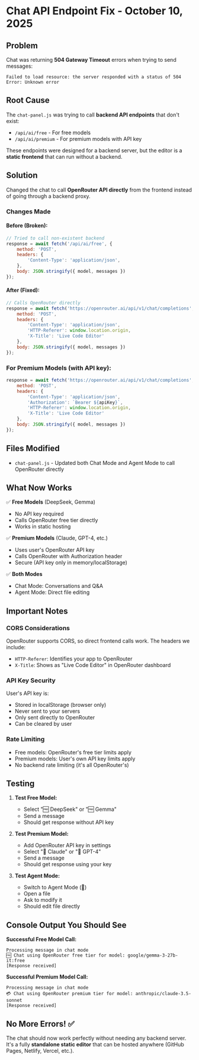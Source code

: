 # Chat API Endpoint Fix - October 10, 2025

## Problem
Chat was returning **504 Gateway Timeout** errors when trying to send messages:
```
Failed to load resource: the server responded with a status of 504
Error: Unknown error
```

## Root Cause
The `chat-panel.js` was trying to call **backend API endpoints** that don't exist:
- `/api/ai/free` - For free models
- `/api/ai/premium` - For premium models with API key

These endpoints were designed for a backend server, but the editor is a **static frontend** that can run without a backend.

## Solution
Changed the chat to call **OpenRouter API directly** from the frontend instead of going through a backend proxy.

### Changes Made

#### Before (Broken):
```javascript
// Tried to call non-existent backend
response = await fetch('/api/ai/free', {
    method: 'POST',
    headers: {
        'Content-Type': 'application/json',
    },
    body: JSON.stringify({ model, messages })
});
```

#### After (Fixed):
```javascript
// Calls OpenRouter directly
response = await fetch('https://openrouter.ai/api/v1/chat/completions', {
    method: 'POST',
    headers: {
        'Content-Type': 'application/json',
        'HTTP-Referer': window.location.origin,
        'X-Title': 'Live Code Editor'
    },
    body: JSON.stringify({ model, messages })
});
```

### For Premium Models (with API key):
```javascript
response = await fetch('https://openrouter.ai/api/v1/chat/completions', {
    method: 'POST',
    headers: {
        'Content-Type': 'application/json',
        'Authorization': `Bearer ${apiKey}`,
        'HTTP-Referer': window.location.origin,
        'X-Title': 'Live Code Editor'
    },
    body: JSON.stringify({ model, messages })
});
```

## Files Modified
- `chat-panel.js` - Updated both Chat Mode and Agent Mode to call OpenRouter directly

## What Now Works

✅ **Free Models** (DeepSeek, Gemma)
- No API key required
- Calls OpenRouter free tier directly
- Works in static hosting

✅ **Premium Models** (Claude, GPT-4, etc.)
- Uses user's OpenRouter API key
- Calls OpenRouter with Authorization header
- Secure (API key only in memory/localStorage)

✅ **Both Modes**
- Chat Mode: Conversations and Q&A
- Agent Mode: Direct file editing

## Important Notes

### CORS Considerations
OpenRouter supports CORS, so direct frontend calls work. The headers we include:
- `HTTP-Referer`: Identifies your app to OpenRouter
- `X-Title`: Shows as "Live Code Editor" in OpenRouter dashboard

### API Key Security
User's API key is:
- Stored in localStorage (browser only)
- Never sent to your servers
- Only sent directly to OpenRouter
- Can be cleared by user

### Rate Limiting
- Free models: OpenRouter's free tier limits apply
- Premium models: User's own API key limits apply
- No backend rate limiting (it's all OpenRouter's)

## Testing

1. **Test Free Model:**
   - Select "🆓 DeepSeek" or "🆓 Gemma"
   - Send a message
   - Should get response without API key

2. **Test Premium Model:**
   - Add OpenRouter API key in settings
   - Select "🔑 Claude" or "🔑 GPT-4"
   - Send a message
   - Should get response using your key

3. **Test Agent Mode:**
   - Switch to Agent Mode (🤖)
   - Open a file
   - Ask to modify it
   - Should edit file directly

## Console Output You Should See

**Successful Free Model Call:**
```
Processing message in chat mode
🆓 Chat using OpenRouter free tier for model: google/gemma-3-27b-it:free
[Response received]
```

**Successful Premium Model Call:**
```
Processing message in chat mode
💳 Chat using OpenRouter premium tier for model: anthropic/claude-3.5-sonnet
[Response received]
```

## No More Errors! ✅

The chat should now work perfectly without needing any backend server. It's a fully **standalone static editor** that can be hosted anywhere (GitHub Pages, Netlify, Vercel, etc.).
